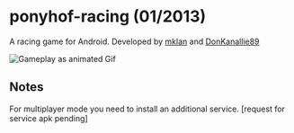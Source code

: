 # ponyhof-racing (01/2013)

A racing game for Android. Developed by [mklan](https://github.com/mklan) and [DonKanallie89](https://github.com/DonKanallie89)

![Gameplay as animated Gif](https://github.com/mklan/ponyhof-racing/blob/master/gameplay.gif)

## Notes

For multiplayer mode you need to install an additional service. [request for service apk pending]


